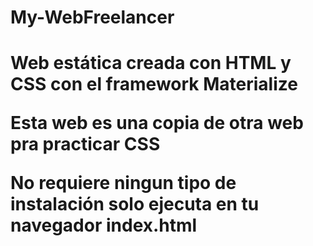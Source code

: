 # My-WebFreelancer

<h1>   Web estática creada con HTML y CSS con el framework Materialize
<p>Esta web es una copia de otra web pra practicar CSS</p>

<p>No requiere ningun tipo de instalación solo ejecuta en tu navegador index.html</p>  
